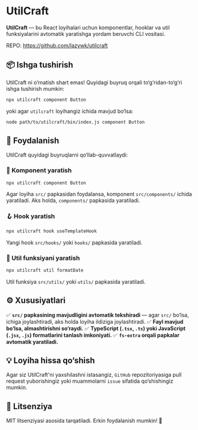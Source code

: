 # UtilCraft

**UtilCraft** — bu React loyihalari uchun komponentlar, hooklar va util funksiyalarini avtomatik yaratishga yordam beruvchi CLI vositasi.

REPO: https://github.com/lazywk/utilcraft

## 📦 Ishga tushirish

UtilCraft ni o‘rnatish shart emas! Quyidagi buyruq orqali to‘g‘ridan-to‘g‘ri ishga tushirish mumkin:

```bash
npx utilcraft component Button
```

yoki agar `utilcraft` loyihangiz ichida mavjud bo‘lsa:

```bash
node path/to/utilcraft/bin/index.js component Button
```

## 🚀 Foydalanish

UtilCraft quyidagi buyruqlarni qo‘llab-quvvatlaydi:

### 🎨 Komponent yaratish

```bash
npx utilcraft component Button
```

Agar loyiha `src/` papkasidan foydalansa, komponent `src/components/` ichida yaratiladi.
Aks holda, `components/` papkasida yaratiladi.

### 🪝 Hook yaratish

```bash
npx utilcraft hook useTemplateHook
```

Yangi hook `src/hooks/` yoki `hooks/` papkasida yaratiladi.

### 🔧 Util funksiyani yaratish

```bash
npx utilcraft util formatDate
```

Util funksiya `src/utils/` yoki `utils/` papkasida yaratiladi.

## ⚙️ Xususiyatlari

✅ **`src/` papkasining mavjudligini avtomatik tekshiradi** — agar `src/` bo‘lsa, ichiga joylashtiradi, aks holda loyiha ildiziga joylashtiradi.
✅ **Fayl mavjud bo‘lsa, almashtirishni so‘raydi.**
✅ **TypeScript (`.tsx`, `.ts`) yoki JavaScript (`.jsx`, `.js`) formatlarini tanlash imkoniyati.**
✅ **`fs-extra` orqali papkalar avtomatik yaratiladi.**

## 💡 Loyiha hissa qo‘shish

Agar siz UtilCraft'ni yaxshilashni istasangiz, `GitHub` repozitoriyasiga pull request yuborishingiz yoki muammolarni `issue` sifatida qo‘shishingiz mumkin.

## 📄 Litsenziya

MIT litsenziyasi asosida tarqatiladi. Erkin foydalanish mumkin! 🎉

